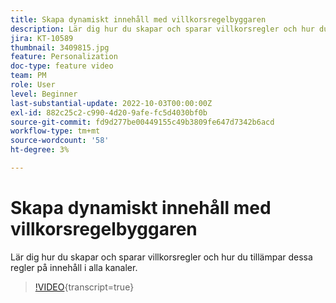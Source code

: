 ```yaml
---
title: Skapa dynamiskt innehåll med villkorsregelbyggaren
description: Lär dig hur du skapar och sparar villkorsregler och hur du tillämpar dessa regler på innehåll i alla kanaler.
jira: KT-10589
thumbnail: 3409815.jpg
feature: Personalization
doc-type: feature video
team: PM
role: User
level: Beginner
last-substantial-update: 2022-10-03T00:00:00Z
exl-id: 882c25c2-c990-4d20-9afe-fc5d4030bf0b
source-git-commit: fd9d277be00449155c49b3809fe647d7342b6acd
workflow-type: tm+mt
source-wordcount: '58'
ht-degree: 3%

---
```


# Skapa dynamiskt innehåll med villkorsregelbyggaren

Lär dig hur du skapar och sparar villkorsregler och hur du tillämpar dessa regler på innehåll i alla kanaler.

>[!VIDEO](https://video.tv.adobe.com/v/3409815?quality=12&learn=on){transcript=true}

